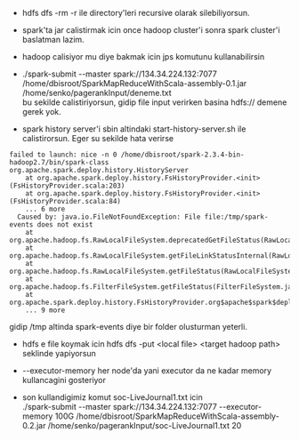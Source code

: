 * hdfs dfs -rm -r ile directory'leri recursive olarak silebiliyorsun.

* spark'ta jar calistirmak icin once hadoop cluster'i sonra spark cluster'i baslatman lazim.

* hadoop calisiyor mu diye bakmak icin jps komutunu kullanabilirsin

* ./spark-submit --master spark://134.34.224.132:7077 /home/dbisroot/SparkMapReduceWithScala-assembly-0.1.jar /home/senko/pagerankInput/deneme.txt  
bu sekilde calistiriyorsun, gidip file input verirken basina hdfs:// demene gerek yok.

* spark history server'i sbin altindaki start-history-server.sh ile calistirorsun. Eger su sekilde hata verirse  
```
failed to launch: nice -n 0 /home/dbisroot/spark-2.3.4-bin-hadoop2.7/bin/spark-class org.apache.spark.deploy.history.HistoryServer
  	at org.apache.spark.deploy.history.FsHistoryProvider.<init>(FsHistoryProvider.scala:203)
  	at org.apache.spark.deploy.history.FsHistoryProvider.<init>(FsHistoryProvider.scala:84)
  	... 6 more
  Caused by: java.io.FileNotFoundException: File file:/tmp/spark-events does not exist
  	at org.apache.hadoop.fs.RawLocalFileSystem.deprecatedGetFileStatus(RawLocalFileSystem.java:611)
  	at org.apache.hadoop.fs.RawLocalFileSystem.getFileLinkStatusInternal(RawLocalFileSystem.java:824)
  	at org.apache.hadoop.fs.RawLocalFileSystem.getFileStatus(RawLocalFileSystem.java:601)
  	at org.apache.hadoop.fs.FilterFileSystem.getFileStatus(FilterFileSystem.java:421)
  	at org.apache.spark.deploy.history.FsHistoryProvider.org$apache$spark$deploy$history$FsHistoryProvider$$startPolling(FsHistoryProvider.scala:253)
  	... 9 more
```

gidip /tmp altinda spark-events diye bir folder olusturman yeterli.

* hdfs e file koymak icin hdfs dfs -put \<local file> \<target hadoop path> seklinde yapiyorsun

* --executor-memory her node'da yani executor da ne kadar memory kullancagini gosteriyor

* son kullandigimiz komut soc-LiveJournal1.txt icin  
./spark-submit --master spark://134.34.224.132:7077 --executor-memory 100G /home/dbisroot/SparkMapReduceWithScala-assembly-0.2.jar /home/senko/pagerankInput/soc-LiveJournal1.txt 20 


